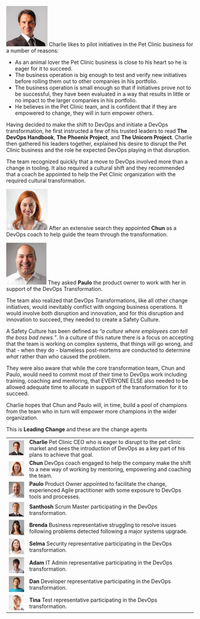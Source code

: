 ![charlie](../../assets/online-devops-dojo/welcome/charlie.png)  Charlie likes to pilot initiatives in the Pet Clinic business for a number of reasons:

- As an animal lover the Pet Clinic business is close to his heart so he is eager for it to succeed.  
- The business operation is big enough to test and verify new initiatives before rolling them out to other companies in his portfolio.  
- The business operation is small enough so that if initiatives prove not to be successful, they have been evaluated in a way that results in little or no impact to the larger companies in his portfolio.  
- He believes in the Pet Clinic team, and is confident that if they are empowered to change, they will in turn empower others.  

Having decided to make the shift to DevOps and initiate a DevOps transformation, he first instructed a few of his trusted leaders to read **The DevOps Handbook**, **The Phoenix Project**, and **The Unicorn Project**. Charlie then gathered his leaders together, explained his desire to disrupt the Pet Clinic business and the role he expected DevOps playing in that disruption.  

The team recognized quickly that a move to DevOps involved more than a change in tooling.  It also required a cultural shift and they recommended that a coach be appointed to help the Pet Clinic organization with the required cultural transformation.  

![chun](../../assets/online-devops-dojo/welcome/chun.png)  After an extensive search they appointed **Chun** as a DevOps coach to help guide the team through the transformation.  

![paulo](../../assets/online-devops-dojo/welcome/paulo.png)  They asked **Paulo** the product owner to work with her in support of the DevOps Transformation.  

The team also realized that DevOps Transformations, like all other change initiatives, would inevitably conflict with ongoing business operations.  It would involve both disruption and innovation, and for this disruption and innovation to succeed, they needed to create a Safety Culture.  

A Safety Culture has been defined as _“a culture where employees can tell the boss bad news.”_.  In a culture of this nature there is a focus on accepting that the team is working on complex systems, that things will go wrong, and that - when they do - blameless post-mortems are conducted to determine _what_ rather than _who_ caused the problem.  

They were also aware that while the core transformation team, Chun and Paulo, would need to commit most of their time to DevOps work including training, coaching and mentoring, that EVERYONE ELSE also needed to be allowed adequate time to allocate in support of the transformation for it to succeed.  

Charlie hopes that Chun and Paulo will, in time, build a pool of champions from the team who in turn will empower more champions in the wider organization.

This is **Leading Change** and these are the change agents

|   |   |
|---|---|
|![charlie](../../assets/online-devops-dojo/leading-change/charlie.png)|**Charlie** Pet Clinic CEO who is eager to disrupt to the pet clinic market and sees the introduction of DevOps as a key part of his plans to achieve that goal. |  
|![chun](../../assets/online-devops-dojo/leading-change/chun.png)|**Chun** DevOps coach engaged to help the company make the shift to a new way of working by mentoring, empowering and coaching the team. |  
|![paulo](../../assets/online-devops-dojo/leading-change/paulo.png)|**Paulo** Product Owner appointed to facilitate the change, experienced Agile practitioner with some exposure to DevOps tools and processes. |  
|![santhosh](../../assets/online-devops-dojo/leading-change/santhosh.png)|**Santhosh** Scrum Master participating in the DevOps transformation. |  
|![brenda](../../assets/online-devops-dojo/leading-change/brenda.png)|**Brenda** Business representative struggling to resolve issues following problems detected following a major systems upgrade. |  
|![selma](../../assets/online-devops-dojo/leading-change/selma.png)|**Selma** Security representative participating in the DevOps transformation. |  
|![adam](../../assets/online-devops-dojo/leading-change/adam.png)|**Adam** IT Admin representative participating in the DevOps transformation. |  
|![dan](../../assets/online-devops-dojo/leading-change/dan.png)|**Dan** Developer representative participating in the DevOps transformation. |  
|![tina](../../assets/online-devops-dojo/leading-change/tina.png)|**Tina** Test representative participating in the DevOps transformation. |  
